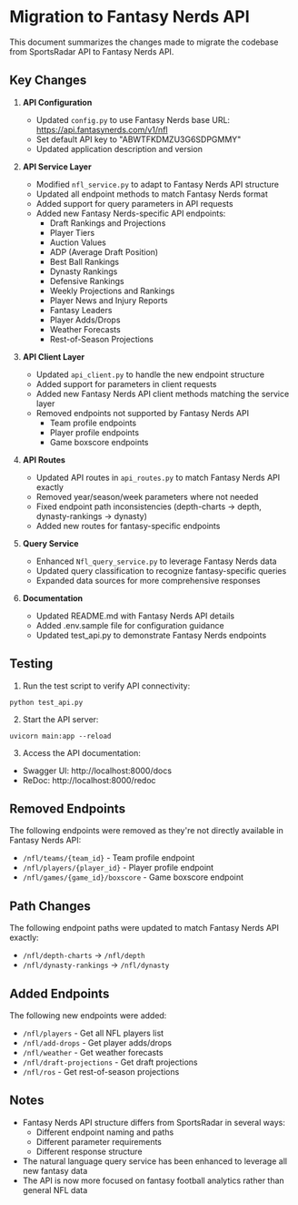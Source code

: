 # Migration to Fantasy Nerds API

This document summarizes the changes made to migrate the codebase from SportsRadar API to Fantasy Nerds API.

## Key Changes

1. **API Configuration**
   - Updated `config.py` to use Fantasy Nerds base URL: https://api.fantasynerds.com/v1/nfl
   - Set default API key to "ABWTFKDMZU3G6SDPGMMY"
   - Updated application description and version

2. **API Service Layer**
   - Modified `nfl_service.py` to adapt to Fantasy Nerds API structure
   - Updated all endpoint methods to match Fantasy Nerds format
   - Added support for query parameters in API requests
   - Added new Fantasy Nerds-specific API endpoints:
     - Draft Rankings and Projections
     - Player Tiers
     - Auction Values
     - ADP (Average Draft Position)
     - Best Ball Rankings
     - Dynasty Rankings
     - Defensive Rankings
     - Weekly Projections and Rankings
     - Player News and Injury Reports
     - Fantasy Leaders
     - Player Adds/Drops
     - Weather Forecasts
     - Rest-of-Season Projections

3. **API Client Layer**
   - Updated `api_client.py` to handle the new endpoint structure
   - Added support for parameters in client requests
   - Added new Fantasy Nerds API client methods matching the service layer
   - Removed endpoints not supported by Fantasy Nerds API
     - Team profile endpoints
     - Player profile endpoints
     - Game boxscore endpoints

4. **API Routes**
   - Updated API routes in `api_routes.py` to match Fantasy Nerds API exactly
   - Removed year/season/week parameters where not needed
   - Fixed endpoint path inconsistencies (depth-charts → depth, dynasty-rankings → dynasty)
   - Added new routes for fantasy-specific endpoints

5. **Query Service**
   - Enhanced `Nfl_query_service.py` to leverage Fantasy Nerds data
   - Updated query classification to recognize fantasy-specific queries
   - Expanded data sources for more comprehensive responses

6. **Documentation**
   - Updated README.md with Fantasy Nerds API details
   - Added .env.sample file for configuration guidance
   - Updated test_api.py to demonstrate Fantasy Nerds endpoints

## Testing

1. Run the test script to verify API connectivity:
```
python test_api.py
```

2. Start the API server:
```
uvicorn main:app --reload
```

3. Access the API documentation:
- Swagger UI: http://localhost:8000/docs
- ReDoc: http://localhost:8000/redoc

## Removed Endpoints

The following endpoints were removed as they're not directly available in Fantasy Nerds API:
- `/nfl/teams/{team_id}` - Team profile endpoint
- `/nfl/players/{player_id}` - Player profile endpoint
- `/nfl/games/{game_id}/boxscore` - Game boxscore endpoint

## Path Changes

The following endpoint paths were updated to match Fantasy Nerds API exactly:
- `/nfl/depth-charts` → `/nfl/depth`
- `/nfl/dynasty-rankings` → `/nfl/dynasty`

## Added Endpoints

The following new endpoints were added:
- `/nfl/players` - Get all NFL players list
- `/nfl/add-drops` - Get player adds/drops
- `/nfl/weather` - Get weather forecasts
- `/nfl/draft-projections` - Get draft projections
- `/nfl/ros` - Get rest-of-season projections

## Notes

- Fantasy Nerds API structure differs from SportsRadar in several ways:
  - Different endpoint naming and paths
  - Different parameter requirements
  - Different response structure
- The natural language query service has been enhanced to leverage all new fantasy data
- The API is now more focused on fantasy football analytics rather than general NFL data
